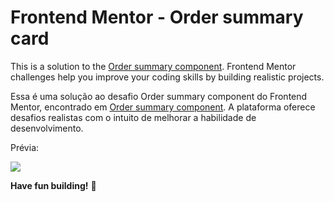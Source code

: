 # Frontend Mentor - Order summary card

This is a solution to the [Order summary component](https://www.frontendmentor.io/challenges/order-summary-component-QlPmajDUj/). Frontend Mentor challenges help you improve your coding skills by building realistic projects. 

Essa é uma solução ao desafio Order summary component do Frontend Mentor, encontrado em [Order summary component](https://www.frontendmentor.io/challenges/order-summary-component-QlPmajDUj/). A plataforma oferece desafios realistas com o intuito de melhorar a habilidade de desenvolvimento.

Prévia:

<img src="https://res.cloudinary.com/dz209s6jk/image/upload/q_auto,w_700/Challenges/ouobx6tvyduidzio7wr7.jpg"/>

**Have fun building!** 🚀